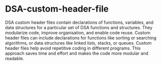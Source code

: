 # DSA-custom-header-file
DSA custom header files contain declarations of functions, variables, and data structures for a particular set of DSA functions and structures.
They modularize code, improve organisation, and enable code reuse.
Custom header files can include declarations for functions like sorting or searching algorithms, or data structures like linked lists, stacks, or queues.
Custom header files help avoid repetitive coding in different programs.
This approach saves time and effort and makes the code more modular and readable.
